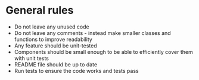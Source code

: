 # General rules
* Do not leave any unused code
* Do not leave any comments - instead make smaller classes and functions to improve readability
* Any feature should be unit-tested
* Components should be small enough to be able to efficiently cover them with unit tests
* README file should be up to date
* Run tests to ensure the code works and tests pass